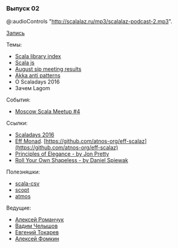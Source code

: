 ### Выпуск 02

   @:audioControls "http://scalalaz.ru/mp3/scalalaz-podcast-2.mp3".

[Запись](http://scalalaz.ru/mp3/scalalaz-podcast-2.mp3)


Темы:

- [Scala library index](http://scala-lang.org/blog/2016/08/09/the-scala-library-index-reaches-beta.html)
- [Scala js](http://www.lihaoyi.com/post/FromfirstprinciplesWhyIbetonScalajs.html)
- [August sip meeting results](http://www.scala-lang.org/blog/2016/08/15/sip-meeting-august-results.html)
- [Akka anti patterns](http://manuel.bernhardt.io/2016/08/09/akka-anti-patterns-flat-actor-hierarchies-or-mixing-business-logic-and-failure-handling/)
- О Scaladays 2016
- Зачем Lagom

События:

- [Moscow Scala Meetup #4](https://data-monsters.timepad.ru/event/360185/)

Ссылки:

- [Scaladays 2016](http://manuel.bernhardt.io/2016/08/09/akka-anti-patterns-flat-actor-hierarchies-or-mixing-business-logic-and-failure-handling/)
- [Eff Monad](http://bit.ly/eff_flatmap_2016). [https://github.com/atnos-org/eff-scalaz](https://github.com/atnos-org/eff-scalaz)
- [Principles of Elegance - by Jon Pretty](https://www.youtube.com/watch?v=bUO_oLwe4Og)
- [Roll Your Own Shapeless - by Daniel Spiewak](https://www.youtube.com/watch?v=GKIfu1WtSz4)

Полезняшки:

- [scala-csv](https://github.com/tototoshi/scala-csv)
- [scopt](https://github.com/scopt/scopt)
- [atmos](https://github.com/zmanio/atmos)

Ведущие:

- [Алексей Романчук](http://github.com/13h3r)
- [Вадим Челышов](http://github.com/dos65)
- [Евгений Токарев](http://github.com/strobe)
- [Алексей Фомкин](http://github.com/fomkin)
